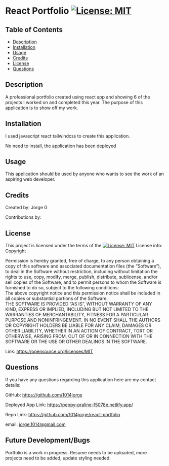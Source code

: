 # React Portfolio [![License: MIT](https://img.shields.io/badge/License-MIT-yellow.svg)](https://opensource.org/licenses/MIT)

 
## Table of Contents 
- [Description](#description)
- [Installation](#installation)
- [Usage](#usage)
- [Credits](#credits)
- [License](#license)
- [Questions](#questions)

## Description

A professional portfolio created using react app and showing 6 of the projects I worked on and completed this year.
The purpose of this application is to show off my work.

## Installation 
I used javascript react tailwindcss to create this application.

No need to install, the application has been deployed 



## Usage

 This application should be used by anyone who wants to see the work of an aspiring web developer.

## Credits

Created by: Jorge G

Contributions by: 

## License 
This project is licensed under the terms of the
[![License: MIT](https://img.shields.io/badge/License-MIT-yellow.svg)](https://opensource.org/licenses/MIT)
License info: Copyright <YEAR> <COPYRIGHT HOLDER>

  Permission is hereby granted, free of charge, to any person obtaining a copy of this software and associated documentation files (the “Software”),
  to deal in the Software without restriction, including without limitation the rights to 
  use, copy, modify, merge, publish, distribute, sublicense, and/or sell copies of the Software, 
  and to permit persons to whom the Software is furnished to do so, subject to the following conditions:  
  The above copyright notice and this permission notice shall be included in all copies or substantial portions of the Software.  
  THE SOFTWARE IS PROVIDED “AS IS”, WITHOUT WARRANTY OF ANY KIND, EXPRESS OR IMPLIED, INCLUDING BUT NOT LIMITED TO THE WARRANTIES OF MERCHANTABILITY, FITNESS FOR A PARTICULAR PURPOSE AND NONINFRINGEMENT.
   IN NO EVENT SHALL THE AUTHORS OR COPYRIGHT HOLDERS BE LIABLE FOR ANY CLAIM, DAMAGES OR OTHER LIABILITY, WHETHER IN AN ACTION OF CONTRACT,
   TORT OR OTHERWISE, ARISING FROM, OUT OF OR IN CONNECTION WITH THE SOFTWARE OR THE USE OR OTHER DEALINGS IN THE SOFTWARE.

Link: https://opensource.org/licenses/MIT

## Questions
If you have any questions regarding this application here are my contact details:

GitHub:  https://github.com/1014jorge

Deployed App Link: https://peppy-praline-f5078e.netlify.app/

Repo Link: https://github.com/1014jorge/react-portfolio

email: jorge.1014@gmail.com

## Future Development/Bugs

Portfolio is a work in progress. Resume needs to be uploaded, more projects need to be added, update styling needed.
  